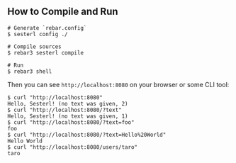 
## How to Compile and Run

```console
# Generate `rebar.config`
$ sesterl config ./

# Compile sources
$ rebar3 sesterl compile

# Run
$ rebar3 shell
```

Then you can see `http://localhost:8080` on your browser or some CLI tool:

```
$ curl "http://localhost:8080"
Hello, Sesterl! (no text was given, 2)
$ curl "http://localhost:8080/?text"
Hello, Sesterl! (no text was given, 1)
$ curl "http://localhost:8080/?text=foo"
foo
$ curl "http://localhost:8080/?text=Hello%20World"
Hello World
$ curl "http://localhost:8080/users/taro"
taro
```
